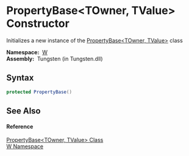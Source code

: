 PropertyBase&lt;TOwner, TValue> Constructor
===========================================
  Initializes a new instance of the [PropertyBase&lt;TOwner, TValue>][1] class

  **Namespace:**  [W][2]  
  **Assembly:**  Tungsten (in Tungsten.dll)

Syntax
------

```csharp
protected PropertyBase()
```


See Also
--------

#### Reference
[PropertyBase&lt;TOwner, TValue> Class][1]  
[W Namespace][2]  

[1]: README.md
[2]: ../README.md